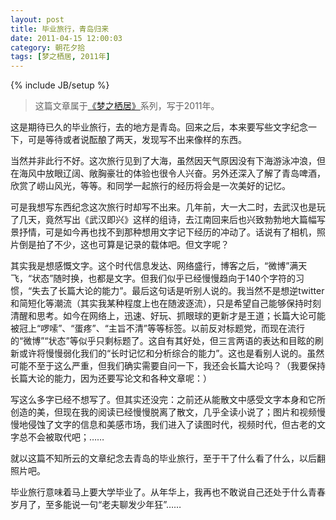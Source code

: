 ```yaml
---
layout: post
title: 毕业旅行，青岛归来
date: 2011-04-15 12:00:03
category: 朝花夕拾
tags: [梦之栖居, 2011年]
---
```

{% include JB/setup %}

> 这篇文章属于[《梦之栖居》](/posts/where-the-dreams-reside/)系列，写于2011年。
	
<!--more-->

这是期待已久的毕业旅行，去的地方是青岛。回来之后，本来要写些文字纪念一下，可是等待或者说酝酿了两天，发现写不出来像样的东西。

当然并非此行不好。这次旅行见到了大海，虽然因天气原因没有下海游泳冲浪，但在海风中放眼辽阔、敞胸豪壮的体验也很令人兴奋。另外还深入了解了青岛啤酒，欣赏了崂山风光，等等。和同学一起旅行的经历将会是一次美好的记忆。

可是我想写东西纪念这次旅行时却写不出来。几年前，大一大二时，去武汉也是玩了几天，竟然写出《武汉即兴》这样的组诗，去江南回来后也兴致勃勃地大篇幅写景抒情，可是如今再也找不到那种想用文字记下经历的冲动了。话说有了相机，照片倒是拍了不少，这也可算是记录的载体吧。但文字呢？

其实我是想感慨文字。这个时代信息发达、网络盛行，博客之后，“微博”满天飞，“状态”随时换，也都是文字。但我们似乎已经慢慢趋向于140个字符的习惯，“失去了长篇大论的能力”。最后这句话是听别人说的。我当然不是想逆twitter和简短化等潮流（其实我某种程度上也在随波逐流），只是希望自己能够保持时刻清醒和思考。如今在网络上，迅速、好玩、抓眼球的更新才是王道；长篇大论可能被冠上“啰嗦”、“蛋疼”、“主旨不清”等等标签。以前反对标题党，而现在流行的“微博”“状态”等似乎只剩标题了。这自有其好处，但三言两语的表达和目眩的刷新或许将慢慢弱化我们的“长时记忆和分析综合的能力”。这也是看别人说的。虽然可能不至于这么严重，但我们确实需要自问一下，我还会长篇大论吗？（我要保持长篇大论的能力，因为还要写论文和各种文章呢：）

写这么多字已经不想写了。但其实还没完：之前还从能散文中感受文字本身和它所创造的美，但现在我的阅读已经慢慢脱离了散文，几乎全读小说了；图片和视频慢慢地侵蚀了文字的信息和美感市场，我们进入了读图时代，视频时代，但古老的文字总不会被取代吧；……

就以这篇不知所云的文章纪念去青岛的毕业旅行，至于干了什么看了什么，以后翻照片吧。

毕业旅行意味着马上要大学毕业了。从年华上，我再也不敢说自己还处于什么青春岁月了，至多能说一句“老夫聊发少年狂”……